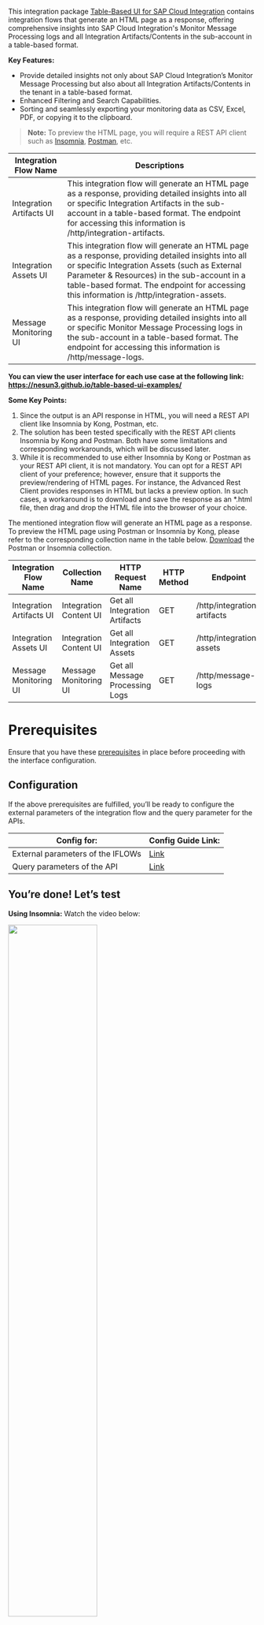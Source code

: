 This integration package [Table-Based UI for SAP Cloud Integration](https://github.com/nesun3/table-based-ui-sap-cloud-integration/blob/main/build/Table-Based%20UI%20for%20SAP%20Cloud%20Integration.zip) contains integration flows that generate an HTML page as a response, offering comprehensive insights into SAP Cloud Integration's Monitor Message Processing logs and all Integration Artifacts/Contents in the sub-account in a table-based format.

**Key Features:**

- Provide detailed insights not only about SAP Cloud Integration’s Monitor Message Processing but also about all Integration Artifacts/Contents in the tenant in a table-based format.
- Enhanced Filtering and Search Capabilities.
- Sorting and seamlessly exporting your monitoring data as CSV, Excel, PDF, or copying it to the clipboard.
>**Note:** To preview the HTML page, you will require a REST API client such as [Insomnia](https://insomnia.rest/), [Postman](https://www.postman.com/), etc.

| Integration Flow Name    | Descriptions                                                                                                                                                                                                                                                                                      |
|--------------------------|---------------------------------------------------------------------------------------------------------------------------------------------------------------------------------------------------------------------------------------------------------------------------------------------------|
| Integration Artifacts UI | This integration flow will generate an HTML page as a response, providing detailed insights into all or specific Integration Artifacts in the sub-account in a table-based format. The endpoint for accessing this information is /http/integration-artifacts.                                    |
| Integration Assets UI    | This integration flow will generate an HTML page as a response, providing detailed insights into all or specific Integration Assets (such as External Parameter & Resources) in the sub-account in a table-based format. The endpoint for accessing this information is /http/integration-assets. |
| Message Monitoring UI    | This integration flow will generate an HTML page as a response, providing detailed insights into all or specific Monitor Message Processing logs in the sub-account in a table-based format. The endpoint for accessing this information is /http/message-logs.                                   |

**You can view the user interface for each use case at the following link: https://nesun3.github.io/table-based-ui-examples/**

**Some Key Points:**

1. Since the output is an API response in HTML, you will need a REST API client like Insomnia by Kong, Postman, etc.
1. The solution has been tested specifically with the REST API clients Insomnia by Kong and Postman. Both have some limitations and corresponding workarounds, which will be discussed later.
1. While it is recommended to use either Insomnia by Kong or Postman as your REST API client, it is not mandatory. You can opt for a REST API client of your preference; however, ensure that it supports the preview/rendering of HTML pages. For instance, the Advanced Rest Client provides responses in HTML but lacks a preview option. In such cases, a workaround is to download and save the response as an *.html file, then drag and drop the HTML file into the browser of your choice.


The mentioned integration flow will generate an HTML page as a response. To preview the HTML page using Postman or Insomnia by Kong, please refer to the corresponding collection name in the table below. [Download](https://github.com/nesun3/table-based-ui-sap-cloud-integration/tree/main/build) the Postman or Insomnia collection.

| Integration Flow Name    | Collection Name        | HTTP Request Name               | HTTP Method | Endpoint                    |
|--------------------------|------------------------|---------------------------------|-------------|-----------------------------|
| Integration Artifacts UI | Integration Content UI | Get all Integration Artifacts   | GET         | /http/integration-artifacts |
| Integration Assets UI    | Integration Content UI | Get all Integration Assets      | GET         | /http/integration-assets    |
| Message Monitoring UI    | Message Monitoring UI  | Get all Message Processing Logs | GET         | /http/message-logs          |


# Prerequisites
Ensure that you have these [prerequisites](https://github.com/nesun3/table-based-ui-sap-cloud-integration/tree/main/.config#prerequisite) in place before proceeding with the interface configuration.

## Configuration

If the above prerequisites are fulfilled, you’ll be ready to configure the external parameters of the integration flow and the query parameter for the APIs.

| Config for:                       | Config Guide Link:                                                                                                       |
|-----------------------------------|--------------------------------------------------------------------------------------------------------------------------|
| External parameters of the IFLOWs | [Link](https://github.com/nesun3/table-based-ui-sap-cloud-integration/blob/main/.config/External%20parameters.md#external-parmeter-configuration-on-sap-cloud-integration)|
| Query parameters of the API       | [Link](https://github.com/nesun3/table-based-ui-sap-cloud-integration/blob/main/.config/Query%20parameters.md#endpoints) |


## **You’re done! Let’s test**

**Using Insomnia:** Watch the video below:

[<img src="https://img.youtube.com/vi/N7Lso12dIjw/maxresdefault.jpg" width="60%">](https://www.youtube.com/watch?v=N7Lso12dIjw "Watch the video")

>**Know the limitations:**

>Whenever the size of the response exceeds 1MB, the Visual Preview (i.e., response window where the HTML is displayed) is unable to render the HTML Page. However, you can still view the raw HTML as a response. During testing, I observed this issue when the number of rows in the table exceeds 2000. In such cases, a workaround is to download and save the response as an *.html file. Afterward, you can drag and drop the HTML file into the browser of your choice to view tables with huge data/rows. You can also decrease the row count by using multiple filter parameters available in the query parameters. **[Note: This issue is not related with code as the same works in Postman.]**

**Using Postman:** Watch the video below:

[<img src="https://img.youtube.com/vi/RrurN0pGYSQ/maxresdefault.jpg" width="60%">](https://www.youtube.com/watch?v=RrurN0pGYSQ "Watch the video")

>**Know the limitations:**

> Since JavaScript is not enabled by default in Postman, the three export buttons (csv, excel, pdf) will not function in Visualize (i.e., the response window where the HTML is displayed). In such cases, a workaround is to download and save the response as an *.html file. Then, you can drag and drop the HTML file into the browser of your choice and utilize the export buttons as needed. **However, in Postman, there are no constraints related to the size of the response or the number of rows in the tables. During testing, it was able to render the HTML page for tables with rows count exceeding 5000**.
